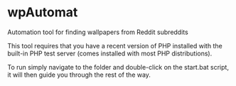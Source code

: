 # wpAutomat
 Automation tool for finding wallpapers from Reddit subreddits
 
 This tool requires that you have a recent version of PHP installed with the built-in PHP test server (comes installed with most PHP distributions).
 
 To run simply navigate to the folder and double-click on the start.bat script, it will then guide you through the rest of the way.
 
